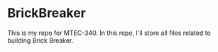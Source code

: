 # BrickBreaker

This is my repo for MTEC-340. In this repo, I'll store all files related to building Brick Breaker. 